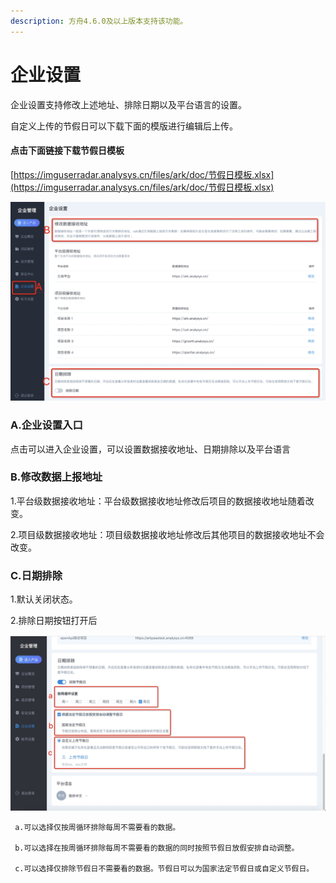 ```yaml
---
description: 方舟4.6.0及以上版本支持该功能。
---
```


# 企业设置

企业设置支持修改上述地址、排除日期以及平台语言的设置。

自定义上传的节假日可以下载下面的模版进行编辑后上传。

#### 点击下面链接下载节假日模板

[https://imguserradar.analysys.cn/files/ark/doc/节假日模板.xlsx](https://imguserradar.analysys.cn/files/ark/doc/节假日模板.xlsx)

![](../../.gitbook/assets/image%20%2867%29.png)

### A.企业设置入口

点击可以进入企业设置，可以设置数据接收地址、日期排除以及平台语言

### B.修改数据上报地址

1.平台级数据接收地址：平台级数据接收地址修改后项目的数据接收地址随着改变。

2.项目级数据接收地址：项目级数据接收地址修改后其他项目的数据接收地址不会改变。

### C.日期排除

1.默认关闭状态。

2.排除日期按钮打开后

![](../../.gitbook/assets/image%20%2869%29.png)

     a.可以选择仅按周循环排除每周不需要看的数据。

     b.可以选择在按周循环排除每周不需要看的数据的同时按照节假日放假安排自动调整。

     c.可以选择仅排除节假日不需要看的数据。节假日可以为国家法定节假日或自定义节假日。

